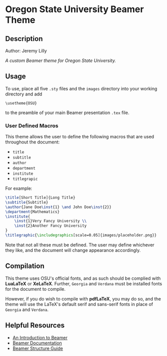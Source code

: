 # Oregon State University Beamer Theme

## Description

Author: Jeremy Lilly

_A custom Beamer theme for Oregon State University._

## Usage

To use, place all five `.sty` files and the `images` directory into your working directory and add

`\usetheme{OSU}`

to the preamble of your main Beamer presentation `.tex` file.

### User Defined Macros

This theme allows the user to define the following macros that are used throughout the document:

- `title`
- `subtitle`
- `author`
- `department`
- `institute`
- `titlegrapic`

For example:

```latex
\title[Short Title]{Long Title}
\subtitle{Subtitle}
\author{Jane Doe\inst{1} \and John Doe\inst{2}}
\department{Mathematics}
\institute{
    \inst{1}Very Fancy University \\
    \inst{2}Another Fancy University
}
\titlegraphic{\includegraphics[scale=0.05]{images/placeholder.png}}
```

Note that not all these must be defined. The user may define whichever they like, and the document will change appearance accordingly.  

## Compilation

This theme uses OSU's official fonts, and as such should be complied with **LuaLaTeX** or **XeLaTeX**. Further, `Georgia` and `Verdana` must be installed fonts for the document to compile.

However, if you do wish to compile with **pdfLaTeX**, you may do so, and the theme will use the LaTeX's default serif and sans-serif fonts in place of `Georgia` and `Verdana`.

## Helpful Resources

- [An Introduction to Beamer](https://www.overleaf.com/learn/latex/Beamer_Presentations:_A_Tutorial_for_Beginners_(Part_1)%E2%80%94Getting_Started)
- [Beamer Documentation](http://tug.ctan.org/macros/latex/contrib/beamer/doc/beameruserguide.pdf)
- [Beamer Structure Guide](http://www.cpt.univ-mrs.fr/~masson/latex/Beamer-appearance-cheat-sheet.pdf)

